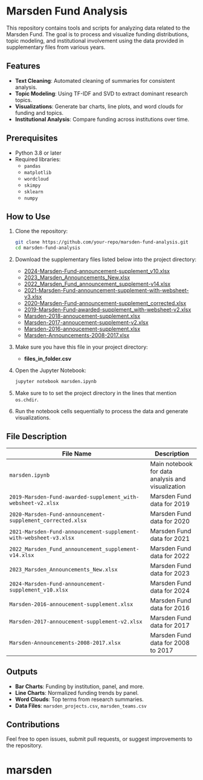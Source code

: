 # Marsden Fund Analysis

This repository contains tools and scripts for analyzing data related to the Marsden Fund. The goal is to process and visualize funding distributions, topic modeling, and institutional involvement using the data provided in supplementary files from various years.

## Features

- **Text Cleaning**: Automated cleaning of summaries for consistent analysis.
- **Topic Modeling**: Using TF-IDF and SVD to extract dominant research topics.
- **Visualizations**: Generate bar charts, line plots, and word clouds for funding and topics.
- **Institutional Analysis**: Compare funding across institutions over time.

## Prerequisites

- Python 3.8 or later
- Required libraries:
  - `pandas`
  - `matplotlib`
  - `wordcloud`
  - `skimpy`
  - `sklearn`
  - `numpy`

## How to Use

1. Clone the repository:
   ```bash
   git clone https://github.com/your-repo/marsden-fund-analysis.git
   cd marsden-fund-analysis
   ```

2. Download the supplementary files listed below into the project directory:
   - [2024-Marsden-Fund-announcement-supplement_v10.xlsx](https://www.royalsociety.org.nz/assets/2024-Marsden-Fund-announcement-supplement_v10.xlsx)
   - [2023_Marsden_Announcements_New.xlsx](https://www.royalsociety.org.nz/assets/2023_Marsden_Announcements_New.xlsx)
   - [2022_Marsden_Fund_announcement_supplement-v14.xlsx](https://www.royalsociety.org.nz/assets/2022_Marsden_Fund_announcement_supplement-v14.xlsx)
   - [2021-Marsden-Fund-announcement-supplement-with-websheet-v3.xlsx](https://www.royalsociety.org.nz/assets/2021-Marsden-Fund-announcement-supplement-with-websheet-v3.xlsx)
   - [2020-Marsden-Fund-announcement-supplement_corrected.xlsx](https://www.royalsociety.org.nz/assets/2020-Marsden-Fund-announcement-supplement_corrected.xlsx)
   - [2019-Marsden-Fund-awarded-supplement_with-websheet-v2.xlsx](https://www.royalsociety.org.nz/assets/2019-Marsden-Fund-awarded-supplement_with-websheet-v2.xlsx)
   - [Marsden-2018-annoucement-supplement.xlsx](https://www.royalsociety.org.nz/assets/Uploads/Marsden-2018-annoucement-supplement.xlsx)
   - [Marsden-2017-annoucement-supplement-v2.xlsx](sandbox:/mnt/data/Marsden-2017-annoucement-supplement-v2.xlsx)
   - [Marsden-2016-annoucement-supplement.xlsx](https://www.royalsociety.org.nz/assets/documents/Marsden-2016-annoucement-supplement.xlsx)
   - [Marsden-Announcements-2008-2017.xlsx](https://www.royalsociety.org.nz/assets/Uploads/Marsden-Announcements-2008-2017.xlsx)

3. Make sure you have this file in your project directory:

    - **files_in_folder.csv**


4. Open the Jupyter Notebook:
   ```bash
   jupyter notebook marsden.ipynb
   ```

5. Make sure to to set the project directory in the lines that mention `os.chdir`.

5. Run the notebook cells sequentially to process the data and generate visualizations.

## File Description

| File Name                                        | Description                                       |
|-------------------------------------------------|-------------------------------------------------|
| `marsden.ipynb`                                 | Main notebook for data analysis and visualization |
| `2019-Marsden-Fund-awarded-supplement_with-websheet-v2.xlsx` | Marsden Fund data for 2019                      |
| `2020-Marsden-Fund-announcement-supplement_corrected.xlsx` | Marsden Fund data for 2020                      |
| `2021-Marsden-Fund-announcement-supplement-with-websheet-v3.xlsx` | Marsden Fund data for 2021                      |
| `2022_Marsden_Fund_announcement_supplement-v14.xlsx` | Marsden Fund data for 2022                      |
| `2023_Marsden_Announcements_New.xlsx`           | Marsden Fund data for 2023                      |
| `2024-Marsden-Fund-announcement-supplement_v10.xlsx` | Marsden Fund data for 2024                      |
| `Marsden-2016-annoucement-supplement.xlsx`      | Marsden Fund data for 2016                      |
| `Marsden-2017-annoucement-supplement-v2.xlsx`   | Marsden Fund data for 2017                      |
| `Marsden-Announcements-2008-2017.xlsx`   | Marsden Fund data for 2008 to 2017                      |



## Outputs

- **Bar Charts**: Funding by institution, panel, and more.
- **Line Charts**: Normalized funding trends by panel.
- **Word Clouds**: Top terms from research summaries.
- **Data Files**: `marsden_projects.csv`, `marsden_teams.csv`

## Contributions

Feel free to open issues, submit pull requests, or suggest improvements to the repository.
# marsden
